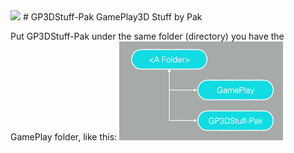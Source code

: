 <img src="https://raw.githubusercontent.com/gameplay3d/GamePlay/master/gameplay/res/icon.png" width=100/>
# GP3DStuff-Pak
GamePlay3D Stuff by Pak

Put GP3DStuff-Pak under the same folder (directory) you have the GamePlay folder, like this:
<img src="doc/folder.001.png"/>